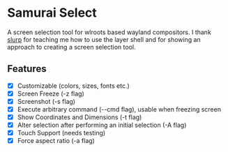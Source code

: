 # Samurai Select

A screen selection tool for wlroots based wayland compositors. I thank [slurp](https://github.com/emersion/slurp) for teaching me how to use the layer shell and for showing an approach to creating a screen selection tool.

## Features

+ [x] Customizable (colors, sizes, fonts etc.)
+ [x] Screen Freeze (-z flag)
+ [x] Screenshot (-s flag)
+ [x] Execute arbitrary command (--cmd flag), usable when freezing screen
+ [x] Show Coordinates and Dimensions (-t flag)
+ [x] Alter selection after performing an initial selection (-A flag)
+ [x] Touch Support (needs testing)
+ [x] Force aspect ratio (-a flag)
